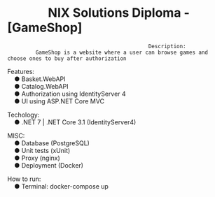 # &nbsp;&nbsp;&nbsp;&nbsp;&nbsp;&nbsp;&nbsp;&nbsp;&nbsp;&nbsp;&nbsp;&nbsp;&nbsp;&nbsp;NIX Solutions Diploma - [GameShop]

                                                 Description: 
             GameShop is a website where a user can browse games and choose ones to buy after authorization
                    
Features:\
&nbsp;&nbsp;&nbsp;&nbsp;● Basket.WebAPI\
&nbsp;&nbsp;&nbsp;&nbsp;● Catalog.WebAPI\
&nbsp;&nbsp;&nbsp;&nbsp;● Authorization using IdentityServer 4\
&nbsp;&nbsp;&nbsp;&nbsp;● UI using ASP.NET Core MVC

Techology:\
&nbsp;&nbsp;&nbsp;&nbsp;● .NET 7 | .NET Core 3.1 (IdentityServer4)

MISC:\
&nbsp;&nbsp;&nbsp;&nbsp;● Database (PostgreSQL)\
&nbsp;&nbsp;&nbsp;&nbsp;● Unit tests (xUnit)\
&nbsp;&nbsp;&nbsp;&nbsp;● Proxy (nginx)\
&nbsp;&nbsp;&nbsp;&nbsp;● Deployment (Docker)

How to run:\
&nbsp;&nbsp;&nbsp;&nbsp;● Terminal: docker-compose up
